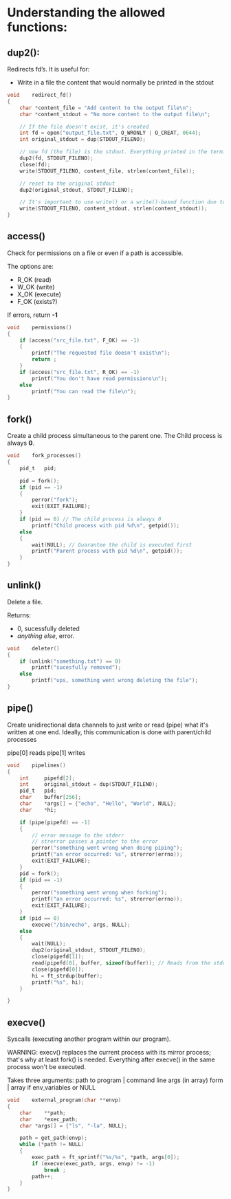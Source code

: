 # Understanding the allowed functions:

## dup2():

Redirects fd’s. It is useful for:

- Write in a file the content that would normally be printed in the stdout

```c
void	redirect_fd()
{
	char *content_file = "Add content to the output file\n";
	char *content_stdout = "No more content to the output file\n";

	// If the file doesn't exist, it's created
	int	fd = open("output_file.txt", O_WRONLY | O_CREAT, 0644);
	int	original_stdout = dup(STDOUT_FILENO);

	// now fd (the file) is the stdout. Everything printed in the terminal is redirected to the file
	dup2(fd, STDOUT_FILENO);
	close(fd);
	write(STDOUT_FILENO, content_file, strlen(content_file));

	// reset to the original stdout
	dup2(original_stdout, STDOUT_FILENO);

	// It's important to use write() or a write()-based function due to how printf deals with buffers
	write(STDOUT_FILENO, content_stdout, strlen(content_stdout));
}
```

## access()

Check for permissions on a file or even if a path is accessible.

The options are:

- R_OK (read)
- W_OK (write)
- X_OK (execute)
- F_OK (exists?)

If errors, return **-1**

```c
void	permissions()
{
	if (access("src_file.txt", F_OK) == -1)
	{
		printf("The requested file doesn't exist\n");
		return ;
	}
	if (access("src_file.txt", R_OK) == -1)
		printf("You don't have read permissions\n");
	else
		printf("You can read the file\n");
}
```

## fork()

Create a child process simultaneous to the parent one.
The Child process is always **0**.

```c
void	fork_processes()
{
	pid_t	pid;

	pid = fork();
	if (pid == -1)
	{
		perror("fork");
		exit(EXIT_FAILURE);
	}
	if (pid == 0) // The child process is always 0
		printf("Child process with pid %d\n", getpid());
	else
	{
		wait(NULL); // Guarantee the child is executed first
		printf("Parent process with pid %d\n", getpid());
	}
}
```

## unlink()

Delete a file.

Returns:

- 0, sucessfully deleted
- _anything else_, error.

```c
void	deleter()
{
	if (unlink("something.txt") == 0)
		printf("sucesfully removed");
	else
		printf("ups, something went wrong deleting the file");
}
```

## pipe()

Create unidirectional data channels to just write or read (pipe) what it's written at one end.
Ideally, this communication is done with parent/child processes

pipe[0] reads
pipe[1] writes

```c
void	pipelines()
{
	int		pipefd[2];
	int		original_stdout = dup(STDOUT_FILENO);
	pid_t	pid;
	char	buffer[256];
	char	*args[] = {"echo", "Hello", "World", NULL};
	char	*hi;

	if (pipe(pipefd) == -1)
	{
		// error message to the stderr
		// strerror passes a pointer to the error
		perror("something went wrong when doing piping");
		printf("an error occurred: %s", strerror(errno));
		exit(EXIT_FAILURE);
	}
	pid = fork();
	if (pid == -1)
	{
		perror("something went wrong when forking");
		printf("an error occurred: %s", strerror(errno));
		exit(EXIT_FAILURE);
	}
	if (pid == 0)
		execve("/bin/echo", args, NULL);
	else
	{
		wait(NULL);
		dup2(original_stdout, STDOUT_FILENO);
		close(pipefd[1]);
		read(pipefd[0], buffer, sizeof(buffer)); // Reads from the stdout execve
		close(pipefd[0]);
		hi = ft_strdup(buffer);
		printf("%s", hi);
	}

}
```

## execve()

Syscalls (executing another program within our program).

WARNING: execv() replaces the current process with its mirror process; that's why at least fork() is needed.
Everything after execve() in the same process won't be executed.

Takes three arguments:
path to program | command line args (in array) form | array if env_variables or NULL

```c
void	external_program(char **envp)
{
	char	**path;
	char	*exec_path;
	char *args[] = {"ls", "-la", NULL};

	path = get_path(envp);
	while (*path != NULL)
	{
		exec_path = ft_sprintf("%s/%s", *path, args[0]);
		if (execve(exec_path, args, envp) != -1)
			break ;
		path++;
	}
}
```
